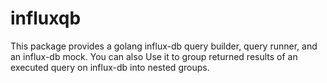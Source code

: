 # influxqb
This package provides a golang influx-db query builder, query runner, and an influx-db mock.
You can also Use it to group returned results of an executed query on influx-db into nested groups.